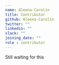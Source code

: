 ```yaml
---
name: Aleena-Carolin
title: Contributor
github: Aleena-Carolin
twitter: ""
linkedin: ""
slack: ""
joining_date: ""
role : contributor
---
```


Still waiting for this
